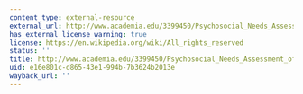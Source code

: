 ```yaml
---
content_type: external-resource
external_url: http://www.academia.edu/3399450/Psychosocial_Needs_Assessment_of_Communities_Affected_by_the_Conflicts_in_the_Districts_of_Pidie_Biereuen_and_Aceh_Utara
has_external_license_warning: true
license: https://en.wikipedia.org/wiki/All_rights_reserved
status: ''
title: http://www.academia.edu/3399450/Psychosocial_Needs_Assessment_of_Communities_Affected_by_the_Conflicts_in_the_Districts_of_Pidie_Biereuen_and_Aceh_Utara
uid: e16e801c-d865-43e1-994b-7b3624b2013e
wayback_url: ''
---
```

